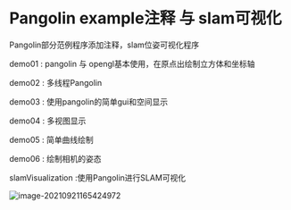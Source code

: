 # Pangolin example注释 与 slam可视化

Pangolin部分范例程序添加注释，slam位姿可视化程序

demo01 : pangolin 与 opengl基本使用，在原点出绘制立方体和坐标轴

demo02 : 多线程Pangolin

demo03 : 使用pangolin的简单gui和空间显示

demo04 : 多视图显示

demo05 : 简单曲线绘制

demo06 : 绘制相机的姿态

slamVisualization :使用Pangolin进行SLAM可视化

![image-20210921165424972](https://tuchuang-1998.oss-accelerate.aliyuncs.com/Picgo/image-20210921165424972.png)
